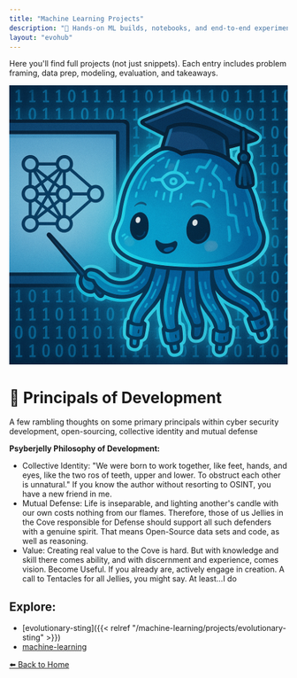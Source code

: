 ```yaml
---
title: "Machine Learning Projects"
description: "🪼 Hands-on ML builds, notebooks, and end-to-end experiments. 🪼"
layout: "evohub"
---
```


Here you'll find full projects (not just snippets). Each entry includes problem framing, data prep, modeling, evaluation, and takeaways.

![Jellyfish ML](/images/jellyfish/ml.png)

# 🪼 Principals of Development

A few rambling thoughts on some primary principals within cyber security development, open-sourcing, collective identity and mutual defense

**Psyberjelly Philosophy of Development:**
- Collective Identity: "We were born to work together, like feet, hands, and eyes, like the two ros of teeth, upper and lower. To obstruct each other is unnatural." If you know the author without resorting to OSINT, you have a new friend in me. 
- Mutual Defense: Life is inseparable, and lighting another's candle with our own costs nothing  from our flames. Therefore, those of us Jellies in the Cove responsible for Defense should support all such defenders with a genuine spirit. That means Open-Source data sets and code, as well as reasoning.
- Value: Creating real value to the Cove is hard. But with knowledge and skill there comes ability, and with discernment and experience, comes vision. Become Useful. If you already are, actively engage in creation. A call to Tentacles for all Jellies, you might say. At least...I do

## Explore:
- [evolutionary-sting]({{< relref "/machine-learning/projects/evolutionary-sting" >}})
- [machine-learning](/Projects)

[⬅️ Back to Home](/)